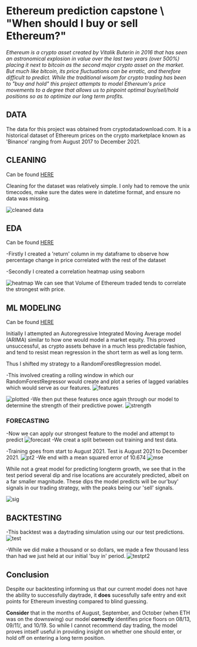 # Ethereum prediction capstone \\ "When should I buy or sell Ethereum?"

*Ethereum is a crypto asset created by Vitalik Buterin in 2016 that has seen an astronomical explosion in value over the last two years (over 500%) 
placing it next to bitcoin as the second major crypto asset on the market. But much like bitcoin, its price fluctuations can be erratic, and therefore difficult to predict. 
While the traditional wisom for crypto trading has been to "buy and hold" this project attempts to model Ethereum's price movements to a degree that allows us to pinpoint optimal buy/sell/hold positions so as to optimize our long term profits.*

## DATA

The data for this project was obtained from cryptodatadownload.com. It is a historical dataset of Ethereum prices on the crypto marketplace known as 'Binance' ranging from August 2017
to December 2021. 


## CLEANING
Can be found [HERE](https://github.com/wfarah0/Eth_Capstone/blob/main/cleanEth.ipynb)

Cleaning for the dataset was relatively simple. I only had to remove the unix timecodes, make sure the dates were in datetime format, and ensure no data was missing.

![cleaned data](https://github.com/wfarah0/Eth_Capstone/blob/main/dat.PNG)

## EDA
Can be found [HERE](https://github.com/wfarah0/Eth_Capstone/blob/main/ExploringEth%20(1).ipynb)

-Firstly I created a 'return' column in my dataframe to observe how percentage change in price correlated with the rest of the dataset

-Secondly I created a correlation heatmap using seaborn 

![heatmap](https://github.com/wfarah0/Eth_Capstone/blob/main/heatmp.PNG)
We can see that Volume of Ethereum traded tends to correlate the strongest with price. 


## ML MODELING
Can be found [HERE](https://github.com/wfarah0/Eth_Capstone/blob/main/RF_eth_modeling_ft_backtest%20(1).ipynb)

Initially I attempted an Autoregressive Integrated Moving Average model (ARIMA) similar to how one would model a market equity. This proved unsuccessful, as crypto assets behave 
in a much less predictable fashion, and tend to resist mean regression in the short term as well as long term. 

Thus I shifted my strategy to a RandomForestRegression model.

-This involved creating a rolling window in which our RandomForestRegressor would create and plot a series of lagged variables which would serve as our features. 
![features](https://github.com/wfarah0/Eth_Capstone/blob/main/features_pt1.PNG)

![plotted](https://github.com/wfarah0/Eth_Capstone/blob/main/features_pt2.PNG)
-We then put these features once again through our model to determine the strength of their predictive power. 
![strength](https://github.com/wfarah0/Eth_Capstone/blob/main/features_pt3.PNG)

### FORECASTING

-Now we can apply our strongest feature to the model and attempt to predict
![forecast](https://github.com/wfarah0/Eth_Capstone/blob/main/frcast.PNG)
-We creat a split between out training and test data. 

-Training goes from start to August 2021. Test is August 2021 to December 2021.
![pt2](https://github.com/wfarah0/Eth_Capstone/blob/main/frcast_pt2.PNG)
-We end with a mean squared error of 10.674
![mse](https://github.com/wfarah0/Eth_Capstone/blob/main/mse.PNG)

While not a great model for predicting longterm growth, we see that in the test period several dip and rise locations are
accurately predicted, albeit on a far smaller magnitude. These dips the model predicts will be our'buy' signals in our trading 
strategy, with the peaks being our 'sell' signals. 

![sig](https://github.com/wfarah0/Eth_Capstone/blob/main/sig.PNG)


## BACKTESTING
-This backtest was a daytrading simulation using our our test predictions. 
![test](https://github.com/wfarah0/Eth_Capstone/blob/main/btest.PNG)

-While we did make a thousand or so dollars, we made a few thousand less than had we just held at our initial 'buy in' period. 
![testpt2](https://github.com/wfarah0/Eth_Capstone/blob/main/btest_pt2.PNG)
## Conclusion
Despite our backtesting informing us that our current model does not have the ability to successfully daytrade, it **does** sucessfully safe entry and exit points
for Ethereum investing compared to blind guessing. 

**Consider** that in the months of August, September, and October (when ETH was on the downswing) our model **correctly** identifies price floors on 08/13, 09/11/, and 10/19. 
So while I cannot recommend day trading, the model proves intself useful in providing insight on whether one should enter, or hold off on entering a long term position. 
